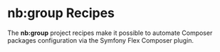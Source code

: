 # nb:group Recipes

The **nb:group** project recipes make it possible to automate Composer packages configuration via
the Symfony Flex Composer plugin.
